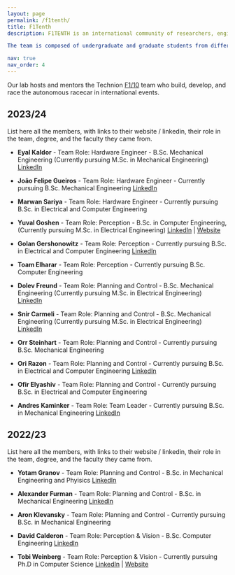 ```yaml
---
layout: page
permalink: /f1tenth/
title: F1Tenth
description: F1TENTH is an international community of researchers, engineers, and autonomous systems enthusiasts founded at the University of Pennsylvania in 2016. F1TENTH’s mission is to provide an open-source platform for autonomous systems research and education, along with holding a number of autonomous race car competitions each year where teams from all around the world gather to compete. The Technion F1TENTH Team was launched in October 2022 under the supervision of Dr. Kiril Solovey of the Technion’s Electrical & Computer Engineering Faculty, in order to conduct research in autonomous racing and participate in international racing competitions. The team has a fleet of four cars. We competed for the first time in the 11th F1TENTH Autonomous Grand Prix competition, held at the ICRA 2023 conference in London in May 2023. The team has also participated in the 14TH Autonomous Grand Prix held in IROS in Detroit in October 2023. 

The team is composed of undergraduate and graduate students from different faculties in the Technion. It is currently subdivided into three teams. The planning and control team works on implementing algorithms to generate and execute dynamically feasible paths at the edge of vehicle dynamics. The perception team focuses on implementing robust perception algorithms leveraging the onboard LIDAR and Camera. The hardware team works on the hardware of the cars: from tuning the different parameters to ensure proper odometry and mapping to acquiring relevant information to create kinematic and dynamic models. They also assist in testing the different solutions. 

nav: true
nav_order: 4
---
```


Our lab hosts and mentors the Technion [F1/10](https://f1tenth.org) team who build, develop, and race the autonomous racecar in international events.

## 2023/24
List here all the members, with links to their website / linkedin, their role in the team, degree, and the faculty they came from. 
<ul>
  <li>
    <strong>Eyal Kaldor</strong> - Team Role: Hardware Engineer - B.Sc. Mechanical Engineering (Currently pursuing M.Sc. in Mechanical Engineering)
    <a href="http://www.linkedin.com/in/eyal-kaldor-a4a7801b8">LinkedIn</a> 
    </li>
  <!-- Repeat the <li> block for each team member -->
</ul>

<ul>
  <li>
    <strong>João Felipe Gueiros</strong> - Team Role: Hardware Engineer - Currently pursuing B.Sc. Mechanical Engineering
    <a href="https://il.linkedin.com/in/jo%C3%A3o-felipe-gueiros-215a111a0">LinkedIn</a>
  </li>
  <!-- Repeat the <li> block for each team member -->
</ul>

<ul>
  <li>
    <strong>Marwan Sariya</strong> - Team Role: Hardware Engineer - Currently pursuing B.Sc. in Electrical and Computer Engineering
    <!-- <a href="https://www.linkedin.com/in/janedoe">LinkedIn</a> | <a href="http://janedoe.com">Website</a> -->
  </li>
  <!-- Repeat the <li> block for each team member -->
</ul>

<ul>
  <li>
    <strong>Yuval Goshen</strong> - Team Role: Perception - B.Sc. in Computer Engineering, (Currently pursuing M.Sc. in Electrical Engineering)
    <a href="https://linkedin.com/in/yuval-goshen-a8390b1ba">LinkedIn</a> | <a href="https://yuvalgos.github.io/">Website</a>
  </li>
  <!-- Repeat the <li> block for each team member -->
</ul>

<ul>
  <li>
    <strong>Golan Gershonowitz</strong> - Team Role: Perception - Currently pursuing B.Sc. in Electrical and Computer Engineering
    <a href="https://www.linkedin.com/in/golanger">LinkedIn</a>
  </li>
  <!-- Repeat the <li> block for each team member -->
</ul>

<ul>
  <li>
    <strong>Toam Elharar</strong> - Team Role: Perception - Currently pursuing B.Sc. Computer Engineering
    <!-- <a href="https://www.linkedin.com/in/janedoe">LinkedIn</a> | <a href="http://janedoe.com">Website</a> -->
  </li>
  <!-- Repeat the <li> block for each team member -->
</ul>

<ul>
  <li>
    <strong>Dolev Freund</strong> - Team Role: Planning and Control - B.Sc. Mechanical Engineering (Currently pursuing M.Sc. in Electrical Engineering)
    <a href="https://www.linkedin.com/in/dolev-freund-658447250/">LinkedIn</a>
  </li>
  <!-- Repeat the <li> block for each team member -->
</ul>

<ul>
  <li>
    <strong>Snir Carmeli</strong> - Team Role: Planning and Control - B.Sc. Mechanical Engineering (Currently pursuing M.Sc. in Electrical Engineering)
    <a href="https://www.linkedin.com/in/snir-carmeli-39a41a20a/">LinkedIn</a>
  </li>
  <!-- Repeat the <li> block for each team member -->
</ul>

<ul>
  <li>
    <strong>Orr Steinhart</strong> - Team Role: Planning and Control - Currently pursuing B.Sc. Mechanical Engineering
    <!-- <a href="https://www.linkedin.com/in/snir-carmeli-39a41a20a/">LinkedIn</a> | <a href="http://janedoe.com">Website</a> -->
  </li>
  <!-- Repeat the <li> block for each team member -->
</ul>

<ul>
  <li>
    <strong>Ori Razon</strong> - Team Role: Planning and Control - Currently pursuing B.Sc. in Electrical and Computer Engineering
    <a href="https://www.linkedin.com/in/ori-razon-2a561b223/">LinkedIn</a> 
  </li>
  <!-- Repeat the <li> block for each team member -->
</ul>

<ul>
  <li>
    <strong>Ofir Elyashiv</strong> - Team Role: Planning and Control - Currently pursuing B.Sc. in Electrical and Computer Engineering
    <!-- <a href="https://www.linkedin.com/in/ori-razon-2a561b223/">LinkedIn</a>  -->
  </li>
  <!-- Repeat the <li> block for each team member -->
</ul>

<ul>
  <li>
    <strong>Andres Kaminker</strong> - Team Role: Team Leader - Currently pursuing B.Sc. in Mechanical Engineering
    <a href="https://www.linkedin.com/in/andres-kaminker/">LinkedIn</a> 
  </li>
  <!-- Repeat the <li> block for each team member -->
</ul>

## 2022/23
List here all the members, with links to their website / linkedin, their role in the team, degree, and the faculty they came from. 

<ul>
  <li>
    <strong>Yotam Granov</strong> - Team Role: Planning and Control - B.Sc. in Mechanical Engineering and Phyisics
    <a href="https://www.linkedin.com/in/yotamgranov/">LinkedIn</a> 
  </li>
  <!-- Repeat the <li> block for each team member -->
</ul>

<ul>
  <li>
    <strong>Alexander Furman</strong> - Team Role: Planning and Control - B.Sc. in Mechanical Engineering
    <a href="https://www.linkedin.com/in/alexander-furman/">LinkedIn</a> 
  </li>
  <!-- Repeat the <li> block for each team member -->
</ul>

<ul>
  <li>
    <strong>Aron Klevansky</strong> - Team Role: Planning and Control - Currently pursuing B.Sc. in Mechanical Engineering
    <!-- <a href="https://www.linkedin.com/in/andres-kaminker/">LinkedIn</a>  -->
  </li>
  <!-- Repeat the <li> block for each team member -->
</ul>

<ul>
  <li>
    <strong>David Calderon</strong> - Team Role: Perception & Vision - B.Sc. Computer Engineering
    <a href="https://www.linkedin.com/in/david-calderon-910354173/">LinkedIn</a> 
  </li>
  <!-- Repeat the <li> block for each team member -->
</ul>

<ul>
  <li>
    <strong>Tobi Weinberg</strong> - Team Role: Perception & Vision - Currently pursuing Ph.D in Computer Science 
    <a href="https://www.linkedin.com/in/tobias-weinberg/"> LinkedIn</a> | <a href="https://tobiwg.com/">Website</a>
  </li>
  <!-- Repeat the <li> block for each team member -->
</ul>


